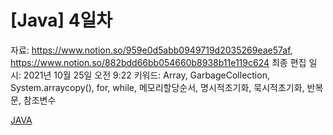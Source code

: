 # [Java] 4일차

자료: https://www.notion.so/959e0d5abb0949719d2035269eae57af, https://www.notion.so/882bdd66bb054660b8938b11e119c624
최종 편집 일시: 2021년 10월 25일 오전 9:22
키워드: Array, GarbageCollection, System.arraycopy(), for, while, 메모리할당순서, 명시적초기화, 묵시적초기화, 반복문, 참조변수

[ JAVA ](%5BJava%5D%204%E1%84%8B%E1%85%B5%E1%86%AF%E1%84%8E%E1%85%A1%206accb9985dcb47e7b3f9fa90b5258ee5/JAVA%20c537a0ab85534e5fae20885fe5fc12db.csv)